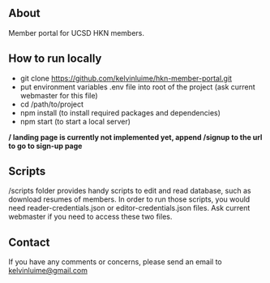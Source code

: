 ## About
Member portal for UCSD HKN members.

## How to run locally
 - git clone https://github.com/kelvinluime/hkn-member-portal.git
 - put environment variables .env file into root of the project (ask current webmaster for this file)
 - cd /path/to/project
 - npm install (to install required packages and dependencies)
 - npm start (to start a local server)
 
 **/ landing page is currently not implemented yet, append /signup to the url to go to sign-up page**

## Scripts
/scripts folder provides handy scripts to edit and read database, such as download resumes of members. In order to run those scripts, you would need reader-credentials.json or editor-credentials.json files. Ask current webmaster if you need to access these two files.

## Contact
If you have any comments or concerns, please send an email to kelvinluime@gmail.com